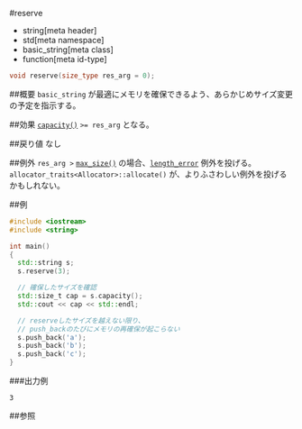#reserve
* string[meta header]
* std[meta namespace]
* basic_string[meta class]
* function[meta id-type]

```cpp
void reserve(size_type res_arg = 0);
```

##概要
`basic_string` が最適にメモリを確保できるよう、あらかじめサイズ変更の予定を指示する。


##効果
[`capacity()`](capacity.md) `>= res_arg` となる。


##戻り値
なし


##例外
`res_arg >` [`max_size()`](max_size.md) の場合、[`length_error`](/reference/stdexcept.md) 例外を投げる。 
`allocator_traits<Allocator>::allocate()` が、よりふさわしい例外を投げるかもしれない。


##例
```cpp
#include <iostream>
#include <string>

int main()
{
  std::string s;
  s.reserve(3);

  // 確保したサイズを確認
  std::size_t cap = s.capacity();
  std::cout << cap << std::endl;

  // reserveしたサイズを越えない限り、
  // push_backのたびにメモリの再確保が起こらない
  s.push_back('a');
  s.push_back('b');
  s.push_back('c');
}
```

###出力例
```
3
```

##参照
